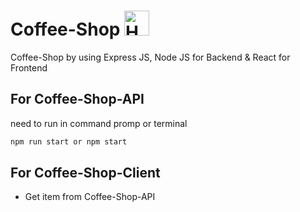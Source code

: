 # Coffee-Shop <img src="https://raw.githubusercontent.com/Tarikul-Islam-Anik/Animated-Fluent-Emojis/master/Emojis/Food/Hot%20Beverage.png" alt="Hot Beverage" width="40" height="40" />
Coffee-Shop by using Express JS, Node JS for Backend &amp; React for Frontend

## For Coffee-Shop-API
need to run in command promp or terminal
```bash
npm run start or npm start
```

## For Coffee-Shop-Client
- Get item from Coffee-Shop-API
